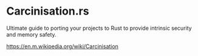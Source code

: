 # Carcinisation.rs
Ultimate guide to porting your projects to Rust to provide intrinsic security and memory safety. 

https://en.m.wikipedia.org/wiki/Carcinisation
